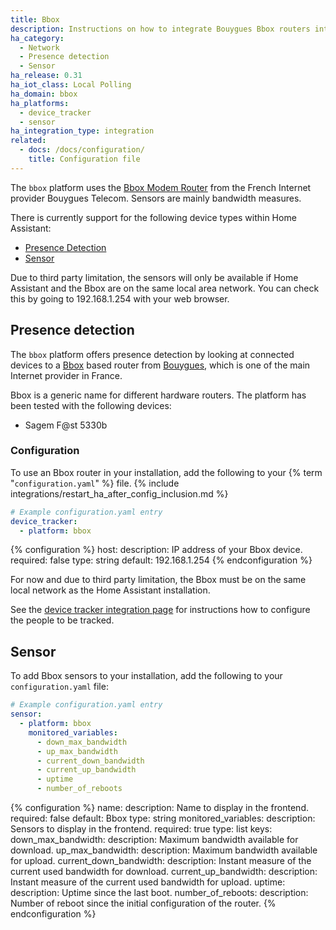 ```yaml
---
title: Bbox
description: Instructions on how to integrate Bouygues Bbox routers into Home Assistant.
ha_category:
  - Network
  - Presence detection
  - Sensor
ha_release: 0.31
ha_iot_class: Local Polling
ha_domain: bbox
ha_platforms:
  - device_tracker
  - sensor
ha_integration_type: integration
related:
  - docs: /docs/configuration/
    title: Configuration file
---
```


The `bbox` platform uses the [Bbox Modem Router](https://www.bouyguestelecom.fr/offres-internet/bbox-fit) from the French Internet provider Bouygues Telecom. Sensors are mainly bandwidth measures.

There is currently support for the following device types within Home Assistant:

- [Presence Detection](#presence-detection)
- [Sensor](#sensor)

<div class='note warning'>
Due to third party limitation, the sensors will only be available if Home Assistant and the Bbox are on the same local area network. You can check this by going to 192.168.1.254 with your web browser.
</div>

## Presence detection

The `bbox` platform offers presence detection by looking at connected devices to a [Bbox](https://www.bouyguestelecom.fr/offres-internet/bbox-fit) based router from [Bouygues](https://www.bouyguestelecom.fr/), which is one of the main Internet provider in France.

Bbox is a generic name for different hardware routers. The platform has been tested with the following devices:

- Sagem F@st 5330b

### Configuration

To use an Bbox router in your installation, add the following to your {% term "`configuration.yaml`" %} file.
{% include integrations/restart_ha_after_config_inclusion.md %}

```yaml
# Example configuration.yaml entry
device_tracker:
  - platform: bbox
```

{% configuration %}
host:
  description: IP address of your Bbox device.
  required: false
  type: string
  default: 192.168.1.254
{% endconfiguration %}

<div class='note warning'>
For now and due to third party limitation, the Bbox must be on the same local network as the Home Assistant installation.
</div>

See the [device tracker integration page](/integrations/device_tracker/) for instructions how to configure the people to be tracked.

## Sensor

To add Bbox sensors to your installation, add the following to your `configuration.yaml` file:

```yaml
# Example configuration.yaml entry
sensor:
  - platform: bbox
    monitored_variables:
      - down_max_bandwidth
      - up_max_bandwidth
      - current_down_bandwidth
      - current_up_bandwidth
      - uptime
      - number_of_reboots
```

{% configuration %}
name:
  description: Name to display in the frontend.
  required: false
  default: Bbox
  type: string
monitored_variables:
  description: Sensors to display in the frontend.
  required: true
  type: list
  keys:
    down_max_bandwidth:
      description: Maximum bandwidth available for download.
    up_max_bandwidth:
      description: Maximum bandwidth available for upload.
    current_down_bandwidth:
      description: Instant measure of the current used bandwidth for download.
    current_up_bandwidth:
      description: Instant measure of the current used bandwidth for upload.
    uptime:
      description: Uptime since the last boot.
    number_of_reboots:
      description: Number of reboot since the initial configuration of the router.
{% endconfiguration %}
